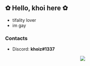 ## ✿ Hello, khoi here ✿
- tifality lover
- im gay

### Contacts
- Discord: **khoiz#1337**

<p align="center">
  <img src="https://github-readme-stats.vercel.app/api?username=khoixgod&show_icons=true&theme=dracula"/>
</p>
